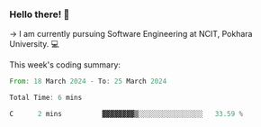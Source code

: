 ### Hello there! 👋

-> I am currently pursuing Software Engineering at NCIT, Pokhara University. 💻


This week's coding summary:
<!--START_SECTION:waka-->

```rust
From: 18 March 2024 - To: 25 March 2024

Total Time: 6 mins

C      2 mins          ▓▓▓▓▓▓▓▓▒░░░░░░░░░░░░░░░░   33.59 %
```

<!--END_SECTION:waka-->
